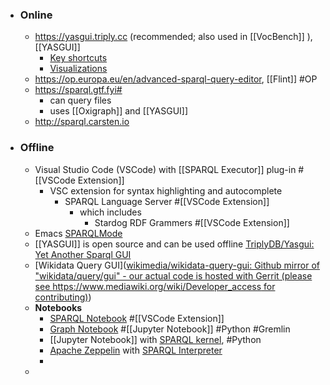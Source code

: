 - ### Online
	- https://yasgui.triply.cc (recommended; also used in [[VocBench]] ), [[YASGUI]]
		- [Key shortcuts](https://triply.cc/docs/yasgui#supported-key-combinations)
		- [Visualizations](https://triply.cc/docs/yasgui#supported-key-combinations)
	- https://op.europa.eu/en/advanced-sparql-query-editor, [[Flint]] #OP
	- https://sparql.gtf.fyi#
		- can query files
		- uses [[Oxigraph]] and [[YASGUI]]
	- http://sparql.carsten.io
- ### Offline
	- Visual Studio Code (VSCode) with [[SPARQL Executor]] plug-in #[[VSCode Extension]]
		- VSC extension for syntax highlighting and autocomplete
			- SPARQL Language Server #[[VSCode Extension]]
				- which includes
					- Stardog RDF Grammers #[[VSCode Extension]]
	- Emacs [SPARQLMode](https://www.emacswiki.org/emacs/SPARQLMode)
	- [[YASGUI]] is open source and can be used offline [TriplyDB/Yasgui: Yet Another Sparql GUI](https://github.com/TriplyDB/Yasgui)
	- [Wikidata Query GUI]([wikimedia/wikidata-query-gui: Github mirror of "wikidata/query/gui" - our actual code is hosted with Gerrit (please see https://www.mediawiki.org/wiki/Developer_access for contributing)](https://github.com/wikimedia/wikidata-query-gui))
	- **Notebooks**
		- [SPARQL Notebook](https://marketplace.visualstudio.com/items?itemName=Zazuko.sparql-notebook) #[[VSCode Extension]]
		- [Graph Notebook](https://github.com/aws/graph-notebook) #[[Jupyter Notebook]] #Python #Gremlin
		- [[Jupyter Notebook]] with [SPARQL kernel](https://github.com/paulovn/sparql-kernel), #Python
		- [Apache Zeppelin](https://zeppelin.apache.org/) with [SPARQL Interpreter](https://zeppelin.apache.org/docs/0.9.0/interpreter/sparql.html)
		-
	-